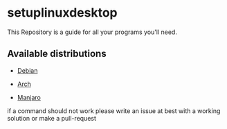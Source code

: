 # setuplinuxdesktop
This Repository is a guide for all your programs you'll need.


## Available distributions

- [Debian](setuplinuxdesktop-debian.md)

- [Arch](setuplinuxdesktop-arch.md)

- [Manjaro](setuplinuxdesktop-manjaro.md)

if a command should not work please write an issue at best with a working solution or make a pull-request

